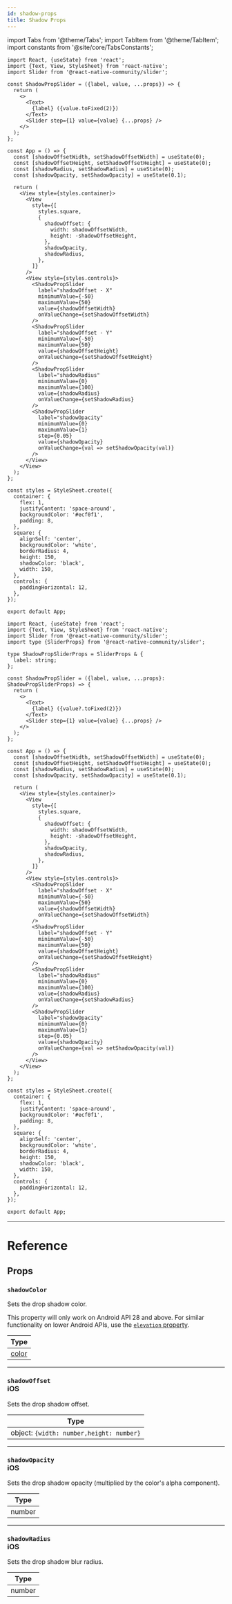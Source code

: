 ```yaml
---
id: shadow-props
title: Shadow Props
---
```


import Tabs from '@theme/Tabs'; import TabItem from '@theme/TabItem'; import constants from '@site/core/TabsConstants';

<Tabs groupId="language" queryString defaultValue={constants.defaultSnackLanguage} values={constants.snackLanguages}>
<TabItem value="javascript">

```SnackPlayer name=Shadow%20Props&supportedPlatforms=ios&ext=js&dependencies=@react-native-community/slider
import React, {useState} from 'react';
import {Text, View, StyleSheet} from 'react-native';
import Slider from '@react-native-community/slider';

const ShadowPropSlider = ({label, value, ...props}) => {
  return (
    <>
      <Text>
        {label} ({value.toFixed(2)})
      </Text>
      <Slider step={1} value={value} {...props} />
    </>
  );
};

const App = () => {
  const [shadowOffsetWidth, setShadowOffsetWidth] = useState(0);
  const [shadowOffsetHeight, setShadowOffsetHeight] = useState(0);
  const [shadowRadius, setShadowRadius] = useState(0);
  const [shadowOpacity, setShadowOpacity] = useState(0.1);

  return (
    <View style={styles.container}>
      <View
        style={[
          styles.square,
          {
            shadowOffset: {
              width: shadowOffsetWidth,
              height: -shadowOffsetHeight,
            },
            shadowOpacity,
            shadowRadius,
          },
        ]}
      />
      <View style={styles.controls}>
        <ShadowPropSlider
          label="shadowOffset - X"
          minimumValue={-50}
          maximumValue={50}
          value={shadowOffsetWidth}
          onValueChange={setShadowOffsetWidth}
        />
        <ShadowPropSlider
          label="shadowOffset - Y"
          minimumValue={-50}
          maximumValue={50}
          value={shadowOffsetHeight}
          onValueChange={setShadowOffsetHeight}
        />
        <ShadowPropSlider
          label="shadowRadius"
          minimumValue={0}
          maximumValue={100}
          value={shadowRadius}
          onValueChange={setShadowRadius}
        />
        <ShadowPropSlider
          label="shadowOpacity"
          minimumValue={0}
          maximumValue={1}
          step={0.05}
          value={shadowOpacity}
          onValueChange={val => setShadowOpacity(val)}
        />
      </View>
    </View>
  );
};

const styles = StyleSheet.create({
  container: {
    flex: 1,
    justifyContent: 'space-around',
    backgroundColor: '#ecf0f1',
    padding: 8,
  },
  square: {
    alignSelf: 'center',
    backgroundColor: 'white',
    borderRadius: 4,
    height: 150,
    shadowColor: 'black',
    width: 150,
  },
  controls: {
    paddingHorizontal: 12,
  },
});

export default App;
```

</TabItem>
<TabItem value="typescript">

```SnackPlayer name=Shadow%20Props&supportedPlatforms=ios&ext=tsx&dependencies=@react-native-community/slider
import React, {useState} from 'react';
import {Text, View, StyleSheet} from 'react-native';
import Slider from '@react-native-community/slider';
import type {SliderProps} from '@react-native-community/slider';

type ShadowPropSliderProps = SliderProps & {
  label: string;
};

const ShadowPropSlider = ({label, value, ...props}: ShadowPropSliderProps) => {
  return (
    <>
      <Text>
        {label} ({value?.toFixed(2)})
      </Text>
      <Slider step={1} value={value} {...props} />
    </>
  );
};

const App = () => {
  const [shadowOffsetWidth, setShadowOffsetWidth] = useState(0);
  const [shadowOffsetHeight, setShadowOffsetHeight] = useState(0);
  const [shadowRadius, setShadowRadius] = useState(0);
  const [shadowOpacity, setShadowOpacity] = useState(0.1);

  return (
    <View style={styles.container}>
      <View
        style={[
          styles.square,
          {
            shadowOffset: {
              width: shadowOffsetWidth,
              height: -shadowOffsetHeight,
            },
            shadowOpacity,
            shadowRadius,
          },
        ]}
      />
      <View style={styles.controls}>
        <ShadowPropSlider
          label="shadowOffset - X"
          minimumValue={-50}
          maximumValue={50}
          value={shadowOffsetWidth}
          onValueChange={setShadowOffsetWidth}
        />
        <ShadowPropSlider
          label="shadowOffset - Y"
          minimumValue={-50}
          maximumValue={50}
          value={shadowOffsetHeight}
          onValueChange={setShadowOffsetHeight}
        />
        <ShadowPropSlider
          label="shadowRadius"
          minimumValue={0}
          maximumValue={100}
          value={shadowRadius}
          onValueChange={setShadowRadius}
        />
        <ShadowPropSlider
          label="shadowOpacity"
          minimumValue={0}
          maximumValue={1}
          step={0.05}
          value={shadowOpacity}
          onValueChange={val => setShadowOpacity(val)}
        />
      </View>
    </View>
  );
};

const styles = StyleSheet.create({
  container: {
    flex: 1,
    justifyContent: 'space-around',
    backgroundColor: '#ecf0f1',
    padding: 8,
  },
  square: {
    alignSelf: 'center',
    backgroundColor: 'white',
    borderRadius: 4,
    height: 150,
    shadowColor: 'black',
    width: 150,
  },
  controls: {
    paddingHorizontal: 12,
  },
});

export default App;
```

</TabItem>
</Tabs>

---

# Reference

## Props

### `shadowColor`

Sets the drop shadow color.

This property will only work on Android API 28 and above. For similar functionality on lower Android APIs, use the [`elevation` property](view-style-props#elevation).

| Type               |
| ------------------ |
| [color](colors.md) |

---

### `shadowOffset` <div class="label ios">iOS</div>

Sets the drop shadow offset.

| Type                                     |
| ---------------------------------------- |
| object: `{width: number,height: number}` |

---

### `shadowOpacity` <div class="label ios">iOS</div>

Sets the drop shadow opacity (multiplied by the color's alpha component).

| Type   |
| ------ |
| number |

---

### `shadowRadius` <div class="label ios">iOS</div>

Sets the drop shadow blur radius.

| Type   |
| ------ |
| number |
